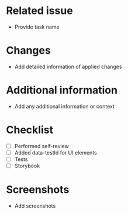 # Related issue
- Provide task name

# Changes
- Add detailed information of applied changes

# Additional information
- Add any additional information or context

# Checklist
- [ ] Performed self-review
- [ ] Added data-testId for UI elements
- [ ] Tests
- [ ] Storybook

# Screenshots
- Add screenshots
